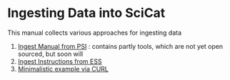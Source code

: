 # Ingesting Data into SciCat

This manual collects various approaches for ingesting data

1. [Ingest Manual from PSI](ingestManual.md) : contains partly tools, which are not yet open sourced, but soon will
2. [Ingest Instructions from ESS](IngestManual_ESS.md)
3. [Minimalistic example via CURL](GettingMetadataIntoScicat.md)

